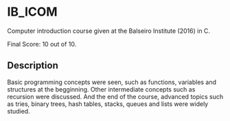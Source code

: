 # IB_ICOM
Computer introduction course given at the Balseiro Institute (2016) in C.

Final Score: 10 out of 10.

## Description

Basic programming concepts were seen, such as functions, variables and structures at the begginning. Other intermediate concepts such as recursion were discussed.
And the end of the course, advanced topics such as tries, binary trees, hash tables, stacks, queues and lists were widely studied.